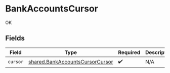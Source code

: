 # BankAccountsCursor

OK


## Fields

| Field                                                                              | Type                                                                               | Required                                                                           | Description                                                                        |
| ---------------------------------------------------------------------------------- | ---------------------------------------------------------------------------------- | ---------------------------------------------------------------------------------- | ---------------------------------------------------------------------------------- |
| `cursor`                                                                           | [shared.BankAccountsCursorCursor](../../models/shared/bankaccountscursorcursor.md) | :heavy_check_mark:                                                                 | N/A                                                                                |